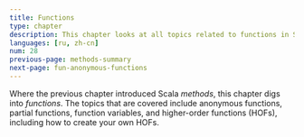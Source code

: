 ```yaml
---
title: Functions
type: chapter
description: This chapter looks at all topics related to functions in Scala 3.
languages: [ru, zh-cn]
num: 28
previous-page: methods-summary
next-page: fun-anonymous-functions
---
```



Where the previous chapter introduced Scala *methods*, this chapter digs into *functions*.
The topics that are covered include anonymous functions, partial functions, function variables, and higher-order functions (HOFs), including how to create your own HOFs.

